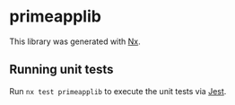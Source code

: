 # primeapplib

This library was generated with [Nx](https://nx.dev).

## Running unit tests

Run `nx test primeapplib` to execute the unit tests via [Jest](https://jestjs.io).

